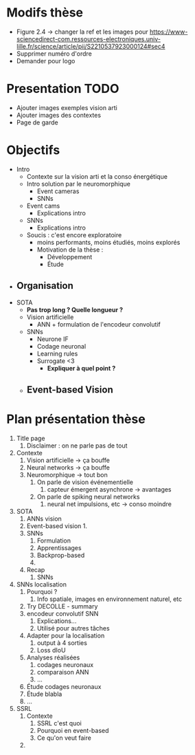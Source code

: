 # Modifs thèse
- Figure 2.4 -> changer la ref et les images pour https://www-sciencedirect-com.ressources-electroniques.univ-lille.fr/science/article/pii/S2210537923000124#sec4
- Supprimer numéro d'ordre
- Demander pour logo

# Presentation TODO
- Ajouter images exemples vision arti
- Ajouter images des contextes
- Page de garde

# Objectifs
- Intro
  - Contexte sur la vision arti et la conso énergétique
  - Intro solution par le neuromorphique
    - Event cameras
    - SNNs
  - Event cams
    - Explications intro
  - SNNs
    - Explications intro
  - Soucis : c'est encore exploratoire
    - moins performants, moins étudiés, moins explorés
    - Motivation de la thèse :
      - Développement
      - Étude
- Organisation
  - 
- SOTA
  - **Pas trop long ? Quelle longueur ?**
  - Vision artificielle
    - ANN + formulation de l'encodeur convolutif
  - SNNs
    - Neurone IF
    - Codage neuronal
    - Learning rules
    - Surrogate <3
      - **Expliquer à quel point ?**
  - Event-based Vision
    - 

# Plan présentation thèse


1. Title page
   1. Disclaimer : on ne parle pas de tout
2. Contexte
   1. Vision artificielle -> ça bouffe
   2. Neural networks -> ça bouffe
   3. Neuromorphique -> tout bon
      1. On parle de vision événementielle
         1. capteur émergent asynchrone -> avantages
      2. On parle de spiking neural networks
         1. neural net impulsions, etc -> conso moindre
3. SOTA
   1. ANNs vision
   2. Event-based vision
      1. 
   3. SNNs
      1. Formulation 
      2. Apprentissages
      3. Backprop-based
      4. 
   4. Recap
      1. SNNs
4. SNNs localisation
   1. Pourquoi ?
      1. Info spatiale, images en environnement naturel, etc
   2. Try DECOLLE - summary
   3. encodeur convolutif SNN
      1. Explications...
      2. Utilisé pour autres tâches
   4. Adapter pour la localisation
      1. output à 4 sorties
      2. Loss dIoU
   5. Analyses réalisées
      1. codages neuronaux
      2. comparaison ANN
      3. ...
   6. Étude codages neuronaux
   7. Étude blabla
   8. ...
5. SSRL
   1. Contexte
      1. SSRL c'est quoi
      2. Pourquoi en event-based
      3. Ce qu'on veut faire
   2. 